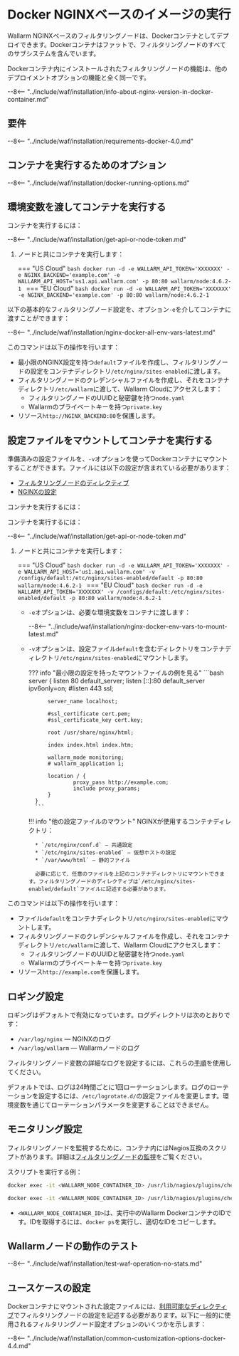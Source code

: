 [doc-wallarm-mode]:           ../../../admin-ja/configure-parameters-ja.md#wallarm_mode
[doc-config-params]:          ../../../admin-ja/configure-parameters-ja.md
[doc-monitoring]:             ../../../admin-ja/monitoring/intro.md
[waf-mode-instr]:             ../../../admin-ja/configure-wallarm-mode.md
[logging-instr]:              ../../../admin-ja/configure-logging.md
[proxy-balancer-instr]:       ../../../admin-ja/using-proxy-or-balancer-ja.md
[process-time-limit-instr]:   ../../../admin-ja/configure-parameters-ja.md#wallarm_process_time_limit
[allocating-memory-guide]:    ../../../admin-ja/configuration-guides/allocate-resources-for-node.md
[nginx-waf-directives]:       ../../../admin-ja/configure-parameters-ja.md
[mount-config-instr]:         #run-the-container-mounting-the-configuration-file
[graylist-docs]:              ../../../user-guides/ip-lists/graylist.md
[filtration-modes-docs]:      ../../../admin-ja/configure-wallarm-mode.md
[application-configuration]:  ../../../user-guides/settings/applications.md
[ptrav-attack-docs]:          ../../../attacks-vulns-list.md#path-traversal
[attacks-in-ui-image]:        ../../../images/admin-guides/test-attacks-quickstart.png
[versioning-policy]:          ../../../updating-migrating/versioning-policy.md#version-list
[node-status-docs]:           ../../../admin-ja/configure-statistics-service.md
[node-token]:                 ../../../quickstart.md#deploy-the-wallarm-filtering-node
[api-token]:                  ../../../user-guides/settings/api-tokens.md
[wallarm-token-types]:        ../../../user-guides/nodes/nodes.md#api-and-node-tokens-for-node-creation
[platform]:                   ../../../installation/supported-deployment-options.md

# Docker NGINXベースのイメージの実行

Wallarm NGINXベースのフィルタリングノードは、Dockerコンテナとしてデプロイできます。Dockerコンテナはファットで、フィルタリングノードのすべてのサブシステムを含んでいます。

Dockerコンテナ内にインストールされたフィルタリングノードの機能は、他のデプロイメントオプションの機能と全く同一です。

--8<-- "../include/waf/installation/info-about-nginx-version-in-docker-container.md"

## 要件

--8<-- "../include/waf/installation/requirements-docker-4.0.md"

## コンテナを実行するためのオプション

--8<-- "../include/waf/installation/docker-running-options.md"

## 環境変数を渡してコンテナを実行する

コンテナを実行するには：

--8<-- "../include/waf/installation/get-api-or-node-token.md"

1. ノードと共にコンテナを実行します：

    === "US Cloud"
        ```bash
        docker run -d -e WALLARM_API_TOKEN='XXXXXXX' -e NGINX_BACKEND='example.com' -e WALLARM_API_HOST='us1.api.wallarm.com' -p 80:80 wallarm/node:4.6.2-1
        ```
    === "EU Cloud"
        ```bash
        docker run -d -e WALLARM_API_TOKEN='XXXXXXX' -e NGINX_BACKEND='example.com' -p 80:80 wallarm/node:4.6.2-1
        ```

以下の基本的なフィルタリングノード設定を、オプション`-e`を介してコンテナに渡すことができます：

--8<-- "../include/waf/installation/nginx-docker-all-env-vars-latest.md"

このコマンドは以下の操作を行います：

* 最小限のNGINX設定を持つ`default`ファイルを作成し、フィルタリングノードの設定をコンテナディレクトリ`/etc/nginx/sites-enabled`に渡します。
* フィルタリングノードのクレデンシャルファイルを作成し、それをコンテナディレクトリ`/etc/wallarm`に渡して、Wallarm Cloudにアクセスします：
    * フィルタリングノードのUUIDと秘密鍵を持つ`node.yaml`
    * Wallarmのプライベートキーを持つ`private.key`
* リソース`http://NGINX_BACKEND:80`を保護します。

## 設定ファイルをマウントしてコンテナを実行する

準備済みの設定ファイルを、`-v`オプションを使ってDockerコンテナにマウントすることができます。ファイルには以下の設定が含まれている必要があります：

* [フィルタリングノードのディレクティブ](../../../admin-ja/configure-parameters-ja.md)
* [NGINXの設定](https://nginx.org/en/docs/beginners_guide.html)

コンテナを実行するには：

コンテナを実行するには：

--8<-- "../include/waf/installation/get-api-or-node-token.md"

1. ノードと共にコンテナを実行します：

    === "US Cloud"
        ```bash
        docker run -d -e WALLARM_API_TOKEN='XXXXXXX' -e WALLARM_API_HOST='us1.api.wallarm.com' -v /configs/default:/etc/nginx/sites-enabled/default -p 80:80 wallarm/node:4.6.2-1
        ```
    === "EU Cloud"
        ```bash
        docker run -d -e WALLARM_API_TOKEN='XXXXXXX' -v /configs/default:/etc/nginx/sites-enabled/default -p 80:80 wallarm/node:4.6.2-1
        ```

    * `-e`オプションは、必要な環境変数をコンテナに渡します：

        --8<-- "../include/waf/installation/nginx-docker-env-vars-to-mount-latest.md"
    
    * `-v`オプションは、設定ファイル`default`を含むディレクトリをコンテナディレクトリ`/etc/nginx/sites-enabled`にマウントします。

        ??? info "最小限の設定を持ったマウントファイルの例を見る"
            ```bash
            server {
                listen 80 default_server;
                listen [::]:80 default_server ipv6only=on;
                #listen 443 ssl;

                server_name localhost;

                #ssl_certificate cert.pem;
                #ssl_certificate_key cert.key;

                root /usr/share/nginx/html;

                index index.html index.htm;

                wallarm_mode monitoring;
                # wallarm_application 1;

                location / {
                        proxy_pass http://example.com;
                        include proxy_params;
                }
            }
            ```

        !!! info "他の設定ファイルのマウント"
            NGINXが使用するコンテナディレクトリ：

            * `/etc/nginx/conf.d` — 共通設定
            * `/etc/nginx/sites-enabled` — 仮想ホストの設定
            * `/var/www/html` — 静的ファイル

            必要に応じて、任意のファイルを上記のコンテナディレクトリにマウントできます。フィルタリングノードのディレクティブは`/etc/nginx/sites-enabled/default`ファイルに記述する必要があります。

このコマンドは以下の操作を行います：

* ファイル`default`をコンテナディレクトリ`/etc/nginx/sites-enabled`にマウントします。
* フィルタリングノードのクレデンシャルファイルを作成し、それをコンテナディレクトリ`/etc/wallarm`に渡して、Wallarm Cloudにアクセスします：
    * フィルタリングノードのUUIDと秘密鍵を持つ`node.yaml`
    * Wallarmのプライベートキーを持つ`private.key`
* リソース`http://example.com`を保護します。

## ロギング設定

ロギングはデフォルトで有効になっています。ログディレクトリは次のとおりです：

* `/var/log/nginx` — NGINXのログ
* `/var/log/wallarm` — Wallarmノードのログ

フィルタリングノード変数の詳細なログを設定するには、これらの[手順](../../../admin-ja/configure-logging.md)を使用してください。

デフォルトでは、ログは24時間ごとに1回ローテーションします。ログのローテーションを設定するには、`/etc/logrotate.d/`の設定ファイルを変更します。環境変数を通じてローテーションパラメータを変更することはできません。

## モニタリング設定

フィルタリングノードを監視するために、コンテナ内にはNagios互換のスクリプトがあります。詳細は[フィルタリングノードの監視][doc-monitoring]をご覧ください。

スクリプトを実行する例：

``` bash
docker exec -it <WALLARM_NODE_CONTAINER_ID> /usr/lib/nagios/plugins/check_wallarm_tarantool_timeframe -w 1800 -c 900
```

``` bash
docker exec -it <WALLARM_NODE_CONTAINER_ID> /usr/lib/nagios/plugins/check_wallarm_export_delay -w 120 -c 300
```

* `<WALLARM_NODE_CONTAINER_ID>`は、実行中のWallarm DockerコンテナのIDです。IDを取得するには、`docker ps`を実行し、適切なIDをコピーします。

## Wallarmノードの動作のテスト

--8<-- "../include/waf/installation/test-waf-operation-no-stats.md"

## ユースケースの設定

Dockerコンテナにマウントされた設定ファイルには、[利用可能なディレクティブ](../../../admin-ja/configure-parameters-ja.md)でフィルタリングノードの設定を記述する必要があります。以下に一般的に使用されるフィルタリングノード設定オプションのいくつかを示します：

--8<-- "../include/waf/installation/common-customization-options-docker-4.4.md"